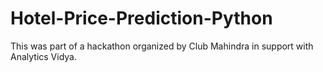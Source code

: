 # Hotel-Price-Prediction-Python
This was part of a hackathon organized by Club Mahindra in support with Analytics Vidya.
